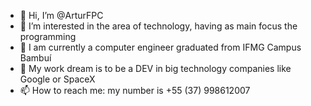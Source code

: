 - 👋 Hi, I’m @ArturFPC
- 👀 I’m interested in the area of technology, having as main focus the programming
- 🌱 I am currently a computer engineer graduated from IFMG Campus Bambuí
- 💞️ My work dream is to be a DEV in big technology companies like Google or SpaceX
- 📫 How to reach me: my number is +55 (37) 998612007

<!---
ArturFPC/ArturFPC is a ✨ special ✨ repository because its `README.md` (this file) appears on your GitHub profile.
You can click the Preview link to take a look at your changes.
--->
